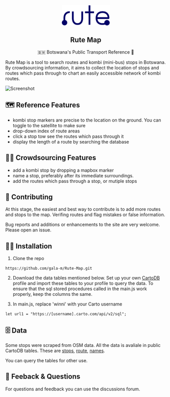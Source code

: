 <div align="center">
  <img src="icons/rute.svg" width="150" alt="">

  ## Rute Map
  
  🇧🇼  Botswana's Public Transport Reference  🚌 

</div>

Rute Map is a tool to search routes and kombi (mini-bus) stops in Botswana. By crowdsourcing information, it aims to collect the location of stops and routes which pass through to chart an easily accessible network of kombi routes. 

![Screenshot](https://user-images.githubusercontent.com/76803540/125441471-10982ea6-c6de-4a14-a4a3-0334be1e40c3.png)


## 🗺️ Reference Features
- kombi stop markers are precise to the location on the ground. You can toggle to the satellite to make sure
- drop-down index of route areas
- click a stop tow see the routes which pass through it
- display the length of a route by searching the database

## 💁‍♀️ Crowdsourcing Features
- add a kombi stop by dropping a mapbox marker
- name a stop, preferably after its immediate surroundings. 
- add the routes which pass through a stop, or mutiple stops

## 🔨 Contributing

At this stage, the easiest and best way to contribute is to add more routes and stops to the map. Verifing routes and flag mistakes or false information. 

Bug reports and additions or enhancements to the site are very welcome. Please open an issue. 

## 👩‍💻 Installation
1. Clone the repo

``` 
https://github.com/gala-m/Rute-Map.git 
```

2. Download the data tables mentioned below. Set up your own [CartoDB](https://carto.com/login) profile and import these tables to your profile to query the data. 
To ensure that the sql stored procedures called in the main.js work properly, keep the columns the same. 

3. In main.js, replace 'winni' with your Carto username

``` 
let url1 = "https://[username].carto.com/api/v2/sql"; 
```


## 🗄️ Data
Some stops were scraped from OSM data. All the data is avaliale in public CartoDB tables. 
These are [stops](https://winni.carto.com/tables/points/public), [route](https://winni.carto.com/tables/route/public), [names](https://winni.carto.com/tables/names/public). 

You can query the tables for other use. 


## 🎤 Feeback & Questions
For questions and feedback you can use the discussions forum.
